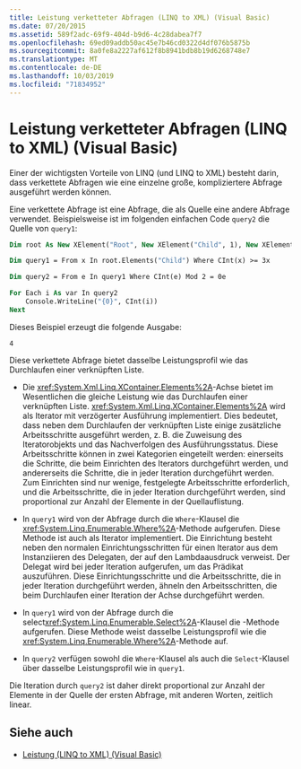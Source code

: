 ```yaml
---
title: Leistung verketteter Abfragen (LINQ to XML) (Visual Basic)
ms.date: 07/20/2015
ms.assetid: 589f2adc-69f9-404d-b9d6-4c28dabea7f7
ms.openlocfilehash: 69ed09addb50ac45e7b46cd0322d4df076b5875b
ms.sourcegitcommit: 8a0fe8a2227af612f8b8941bdb8b19d6268748e7
ms.translationtype: MT
ms.contentlocale: de-DE
ms.lasthandoff: 10/03/2019
ms.locfileid: "71834952"
---
```

# <a name="performance-of-chained-queries-linq-to-xml-visual-basic"></a>Leistung verketteter Abfragen (LINQ to XML) (Visual Basic)

Einer der wichtigsten Vorteile von LINQ (und LINQ to XML) besteht darin, dass verkettete Abfragen wie eine einzelne große, kompliziertere Abfrage ausgeführt werden können.

Eine verkettete Abfrage ist eine Abfrage, die als Quelle eine andere Abfrage verwendet. Beispielsweise ist im folgenden einfachen Code `query2` die Quelle von `query1`:

```vb
Dim root As New XElement("Root", New XElement("Child", 1), New XElement("Child", 2), New XElement("Child", 3), New XElement("Child", 4))

Dim query1 = From x In root.Elements("Child") Where CInt(x) >= 3x

Dim query2 = From e In query1 Where CInt(e) Mod 2 = 0e

For Each i As var In query2
    Console.WriteLine("{0}", CInt(i))
Next
```

Dieses Beispiel erzeugt die folgende Ausgabe:

```console
4
```

Diese verkettete Abfrage bietet dasselbe Leistungsprofil wie das Durchlaufen einer verknüpften Liste.

- Die <xref:System.Xml.Linq.XContainer.Elements%2A>-Achse bietet im Wesentlichen die gleiche Leistung wie das Durchlaufen einer verknüpften Liste. <xref:System.Xml.Linq.XContainer.Elements%2A> wird als Iterator mit verzögerter Ausführung implementiert. Dies bedeutet, dass neben dem Durchlaufen der verknüpften Liste einige zusätzliche Arbeitsschritte ausgeführt werden, z. B. die Zuweisung des Iteratorobjekts und das Nachverfolgen des Ausführungsstatus. Diese Arbeitsschritte können in zwei Kategorien eingeteilt werden: einerseits die Schritte, die beim Einrichten des Iterators durchgeführt werden, und andererseits die Schritte, die in jeder Iteration durchgeführt werden. Zum Einrichten sind nur wenige, festgelegte Arbeitsschritte erforderlich, und die Arbeitsschritte, die in jeder Iteration durchgeführt werden, sind proportional zur Anzahl der Elemente in der Quellauflistung.

- In `query1` wird von der Abfrage durch die `Where`-Klausel die <xref:System.Linq.Enumerable.Where%2A>-Methode aufgerufen. Diese Methode ist auch als Iterator implementiert. Die Einrichtung besteht neben den normalen Einrichtungsschritten für einen Iterator aus dem Instanziieren des Delegaten, der auf den Lambdaausdruck verweist. Der Delegat wird bei jeder Iteration aufgerufen, um das Prädikat auszuführen. Diese Einrichtungsschritte und die Arbeitsschritte, die in jeder Iteration durchgeführt werden, ähneln den Arbeitsschritten, die beim Durchlaufen einer Iteration der Achse durchgeführt werden.

- In `query1` wird von der Abfrage durch die select<xref:System.Linq.Enumerable.Select%2A>-Klausel die -Methode aufgerufen. Diese Methode weist dasselbe Leistungsprofil wie die <xref:System.Linq.Enumerable.Where%2A>-Methode auf.

- In `query2` verfügen sowohl die `Where`-Klausel als auch die `Select`-Klausel über dasselbe Leistungsprofil wie in `query1`.

 Die Iteration durch `query2` ist daher direkt proportional zur Anzahl der Elemente in der Quelle der ersten Abfrage, mit anderen Worten, zeitlich linear.

## <a name="see-also"></a>Siehe auch

- [Leistung (LINQ to XML) (Visual Basic)](../../../../visual-basic/programming-guide/concepts/linq/performance-linq-to-xml.md)
